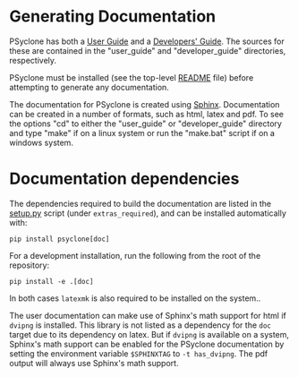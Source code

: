 Generating Documentation
========================

PSyclone has both a
[User Guide](https://psyclone.readthedocs.io/en/stable/) and a
[Developers' Guide](https://psyclone-dev.readthedocs.io/en/stable/).
The sources for these are contained in the "user_guide" and
"developer_guide" directories, respectively.

PSyclone must be installed (see the top-level [README](../README.md)
file) before attempting to generate any documentation.

The documentation for PSyclone is created using
[Sphinx](https://www.sphinx-doc.org). Documentation can be created in a
number of formats, such as html, latex and pdf. To see the options
"cd" to either the "user_guide" or "developer_guide" directory and
type "make" if on a linux system or run the "make.bat" script if on a
windows system.

Documentation dependencies
==========================

The dependencies required to build the documentation are listed in
the [setup.py](../setup.py) script (under ``extras_required``),
and can be installed automatically with:

    pip install psyclone[doc]

For a development installation, run the following from the root
of the repository:

    pip install -e .[doc]

In both cases ``latexmk`` is also required to be installed on
the system..

The user documentation can make use of Sphinx's math support for
html if `dvipng` is installed. This library is not listed as
a dependency for the `doc` target due to its dependency on latex. But
if `dvipng` is available on a system,
Sphinx's math support can be enabled for the PSyclone documentation by
setting the environment variable `$SPHINXTAG` to `-t has_dvipng`.
The pdf output will always use Sphinx's math support.
